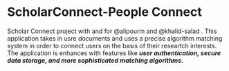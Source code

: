 # ScholarConnect-People Connect

Scholar Connect project with and for @alipourm and @khalid-salad . This application takes in usre documents and uses a precise algorithm matching system in order to connect users on the basis of their researtch interests. The application is enhances with features like **_user authentication, secure data storage, and more sophisticated matching algorithms_.** 
